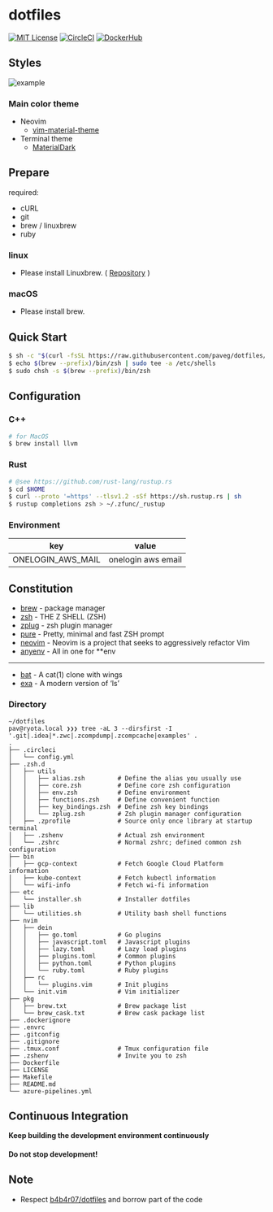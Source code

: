 # dotfiles
[![MIT License](http://img.shields.io/badge/license-MIT-red.svg?style=flat-square)][license]
[![CircleCI](https://circleci.com/gh/paveg/dotfiles.svg?style=svg&circle-token=8450388e746829bdec04897f4153e91b085b3a9e)][circleci]
[![DockerHub](https://images.microbadger.com/badges/version/paveg/dotfiles.svg)][dockerhub]

## Styles

![example](https://github.com/paveg/dotfiles/blob/gif/examples/moving.gif)

### Main color theme

* Neovim
  * [vim-material-theme][vim-theme]
* Terminal theme
  * [MaterialDark][theme]

## Prepare

required:
  - cURL
  - git
  - brew / linuxbrew
  - ruby

### linux

- Please install Linuxbrew. ( [Repository](https://github.com/Linuxbrew) )

### macOS

- Please install brew.

## Quick Start

```bash
$ sh -c "$(curl -fsSL https://raw.githubusercontent.com/paveg/dotfiles/master/etc/installer.sh)"
$ echo $(brew --prefix)/bin/zsh | sudo tee -a /etc/shells
$ sudo chsh -s $(brew --prefix)/bin/zsh
```

## Configuration

### C++

```bash
# for MacOS
$ brew install llvm
```

### Rust

```bash
# @see https://github.com/rust-lang/rustup.rs
$ cd $HOME
$ curl --proto '=https' --tlsv1.2 -sSf https://sh.rustup.rs | sh
$ rustup completions zsh > ~/.zfunc/_rustup
```

### Environment

|key|value|
|:---:|:---:|
|ONELOGIN_AWS_MAIL|onelogin aws email|

## Constitution

* [brew](https://github.com/Homebrew/brew) - package manager
* [zsh](http://www.zsh.org/) - THE Z SHELL (ZSH)
* [zplug](https://github.com/zplug/zplug) - zsh plugin manager
* [pure](https://github.com/sindresorhus/pure) - Pretty, minimal and fast ZSH prompt
* [neovim](https://github.com/neovim/neovim) - Neovim is a project that seeks to aggressively refactor Vim
* [anyenv](https://github.com/anyenv/anyenv) - All in one for \*\*env

---

* [bat](https://github.com/sharkdp/bat) - A cat(1) clone with wings
* [exa](https://github.com/ogham/exa) - A modern version of ‘ls’

### Directory

```textmate
~/dotfiles
pav@ryota.local ❯❯❯ tree -aL 3 --dirsfirst -I '.git|.idea|*.zwc|.zcompdump|.zcompcache|examples' .
.
├── .circleci
│   └── config.yml
├── .zsh.d
│   ├── utils
│   │   ├── alias.zsh         # Define the alias you usually use
│   │   ├── core.zsh          # Define core zsh configuration
│   │   ├── env.zsh           # Define environment
│   │   ├── functions.zsh     # Define convenient function
│   │   ├── key_bindings.zsh  # Define zsh key bindings
│   │   └── zplug.zsh         # Zsh plugin manager configuration
│   ├── .zprofile             # Source only once library at startup terminal
│   ├── .zshenv               # Actual zsh environment
│   └── .zshrc                # Normal zshrc; defined common zsh configuration
├── bin
│   ├── gcp-context           # Fetch Google Cloud Platform information
│   ├── kube-context          # Fetch kubectl information
│   └── wifi-info             # Fetch wi-fi information
├── etc
│   └── installer.sh          # Installer dotfiles
├── lib
│   └── utilities.sh          # Utility bash shell functions
├── nvim
│   ├── dein
│   │   ├── go.toml           # Go plugins
│   │   ├── javascript.toml   # Javascript plugins
│   │   ├── lazy.toml         # Lazy load plugins
│   │   ├── plugins.toml      # Common plugins
│   │   ├── python.toml       # Python plugins
│   │   └── ruby.toml         # Ruby plugins
│   ├── rc
│   │   └── plugins.vim       # Init plugins
│   └── init.vim              # Vim initializer
├── pkg
│   ├── brew.txt              # Brew package list
│   └── brew_cask.txt         # Brew cask package list
├── .dockerignore
├── .envrc
├── .gitconfig
├── .gitignore
├── .tmux.conf                # Tmux configuration file
├── .zshenv                   # Invite you to zsh
├── Dockerfile
├── LICENSE
├── Makefile
├── README.md
└── azure-pipelines.yml
```

## Continuous Integration

**Keep building the development environment continuously**

#### **Do not stop development\!**

## Note

* Respect [b4b4r07/dotfiles](https://github.com/b4b4r07/dotfiles) and borrow part of the code

[license]: https://github.com/paveg/dotfiles/blob/master/LICENSE
[circleci]: https://circleci.com/gh/paveg/dotfiles
[dockerhub]: https://microbadger.com/images/paveg/dotfiles
[vim-theme]: https://github.com/jdkanani/vim-material-theme
[theme]: https://github.com/mbadolato/iTerm2-Color-Schemes/blob/master/xfce4terminal/colorschemes/MaterialDark.theme
